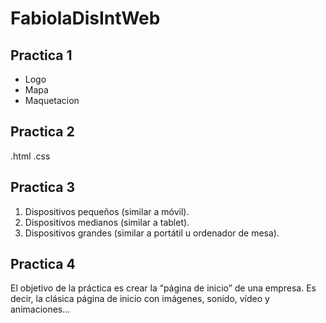 # FabiolaDisIntWeb
## Practica 1
- Logo
- Mapa
- Maquetacion
  
## Practica 2
.html
.css

## Practica 3
1. Dispositivos pequeños (similar a móvil).
2. Dispositivos medianos (similar a tablet).
3. Dispositivos grandes (similar a portátil u ordenador de mesa).

## Practica 4

El objetivo de la práctica es crear la “página de inicio” de una empresa. Es decir, la clásica página de inicio con imágenes, sonido, vídeo y animaciones...

